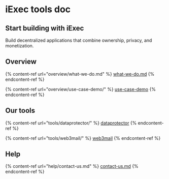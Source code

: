 # iExec tools doc

## Start building with iExec

Build decentralized applications that combine ownership, privacy, and monetization.

## Overview

{% content-ref url="overview/what-we-do.md" %}
[what-we-do.md](overview/what-we-do.md)
{% endcontent-ref %}

{% content-ref url="overview/use-case-demo/" %}
[use-case-demo](overview/use-case-demo/)
{% endcontent-ref %}

## Our tools

{% content-ref url="tools/dataprotector/" %}
[dataprotector](tools/dataprotector/)
{% endcontent-ref %}

{% content-ref url="tools/web3mail/" %}
[web3mail](tools/web3mail/)
{% endcontent-ref %}

## Help

{% content-ref url="help/contact-us.md" %}
[contact-us.md](help/contact-us.md)
{% endcontent-ref %}
